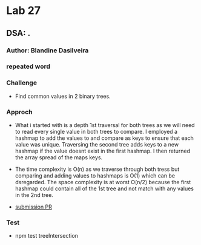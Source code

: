 # Lab 27

## DSA: .

### Author: Blandine Dasilveira

### repeated word


### Challenge
-  Find common values in 2 binary trees.

### Approch

- What i started with is a depth 1st traversal for both trees as we will need to read every single value in both trees to compare. I employed a hashmap to add the values to and compare as keys to ensure that each value was unique. Traversing the second tree adds keys to a new hashmap if the value doesnt exist in the first hashmap. I then returned the array spread of the maps keys.

- The time complexity is O(n) as we traverse through both tress but comparing and adding values to hashmaps is O(1) which can be dsregarded. The space complexity is at worst O(n/2) because the first hashmap could contain all of the 1st tree and not match with any values in the 2nd tree.


- [submission PR](https://github.com/Blandine12/data-structures-and-algorithms/pull/40)




### Test
- npm test treeIntersection